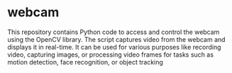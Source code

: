 # webcam
This repository contains Python code to access and control the webcam using the OpenCV library. The script captures video from the webcam and displays it in real-time. It can be used for various purposes like recording video, capturing images, or processing video frames for tasks such as motion detection, face recognition, or object tracking

